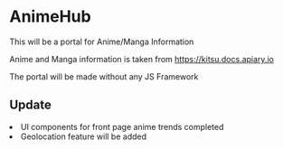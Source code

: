 # AnimeHub


This will be a portal for Anime/Manga Information

Anime and Manga  information is taken from https://kitsu.docs.apiary.io

The portal will be made without any JS Framework


<h2>Update</h2>
<li>UI components for front page anime trends completed</li>
<li>Geolocation feature will be added</li>





















